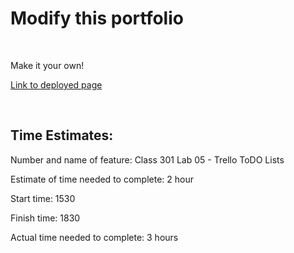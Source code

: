 # Modify this portfolio

<br>

Make it your own!

[Link to deployed page](https://david-tusia-portfolio.netlify.app)

<br>

## Time Estimates:

Number and name of feature: Class 301 Lab 05 - Trello ToDO Lists

Estimate of time needed to complete: 2 hour

Start time: 1530

Finish time: 1830

Actual time needed to complete: 3 hours

